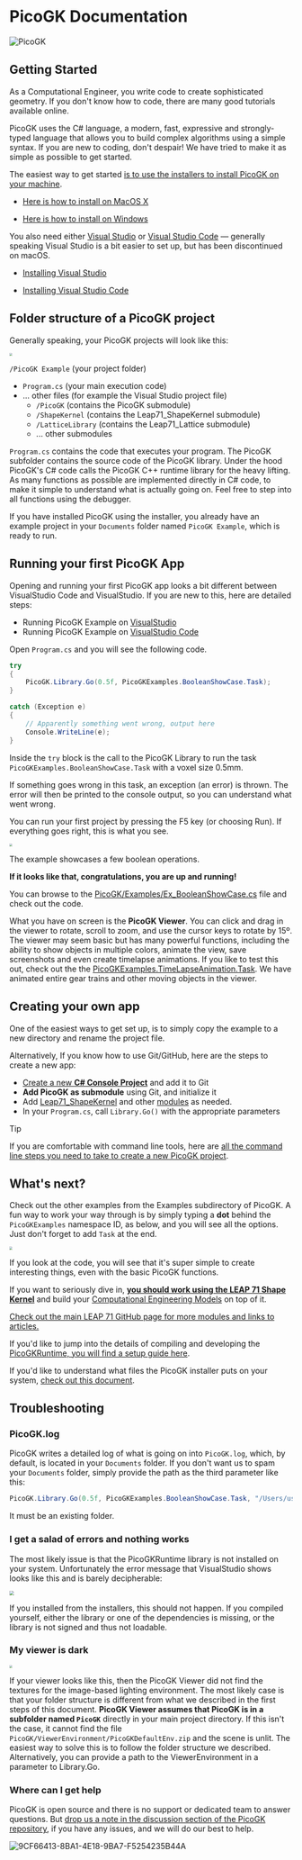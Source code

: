 # PicoGK Documentation

![PicoGK](images/PicoGK.jpg)

## Getting Started

As a Computational Engineer, you write code to create sophisticated geometry. If you don't know how to code, there are many good tutorials available online. 

PicoGK uses the C# language, a modern, fast, expressive and strongly-typed language that allows you to build complex algorithms using a simple syntax. If you are new to coding, don't despair! We have tried to make it as simple as possible to get started.

The easiest way to get started [is to use the installers to install PicoGK on your machine](https://github.com/leap71/PicoGK/releases). 

- [Here is how to install on MacOS X](Install_Mac.md)

- [Here is how to install on Windows](Install_Windows.md)

You also need either [Visual Studio](https://visualstudio.microsoft.com/vs/getting-started/) or [Visual Studio Code](https://code.visualstudio.com/) — generally speaking Visual Studio is a bit easier to set up, but has been discontinued on macOS.

- [Installing Visual Studio](VisualStudio_FirstTime.md)

- [Installing Visual Studio Code](VisualStudioCode_FirstTime.md)

## Folder structure of a PicoGK project

Generally speaking, your PicoGK projects will look like this:

<img src="images/image-20231125165618361.png" style="zoom: 33%;" />

`/PicoGK Example` (your project folder)

- `Program.cs` (your main execution code)
- ... other files (for example the Visual Studio project file)
   - `/PicoGK` (contains the PicoGK submodule)
   - `/ShapeKernel` (contains the Leap71_ShapeKernel submodule)
   - `/LatticeLibrary` (contains the Leap71_Lattice submodule)
   - ... other submodules

`Program.cs` contains the code that executes your program. The PicoGK subfolder contains the source code of the PicoGK library. Under the hood PicoGK's C# code calls the PicoGK C++ runtime library for the heavy lifting. As many functions as possible are implemented directly in C# code, to make it simple to understand what is actually going on. Feel free to step into all functions using the debugger.

If you have installed PicoGK using the installer, you already have an example project in your `Documents` folder named `PicoGK Example`, which is ready to run.

## Running your first PicoGK App

Opening and running your first PicoGK app looks a bit different between VisualStudio Code and VisualStudio. If you are new to this, here are detailed steps:

- Running PicoGK Example on [VisualStudio](VisualStudio_FirstTime.md#Running-the-PicoGK-Example-Project)
- Running PicoGK Example on [VisualStudio Code](VisualStudioCode_FirstTime.md#Opening-and-running-the-PicoGK-test-project-in-Visual-Studio-Code)

Open `Program.cs` and you will see the following code.

```c#
try
{
	PicoGK.Library.Go(0.5f, PicoGKExamples.BooleanShowCase.Task);
}

catch (Exception e)
{
	// Apparently something went wrong, output here
	Console.WriteLine(e);
}
```

Inside the `try` block is the call to the PicoGK Library to run the task `PicoGKExamples.BooleanShowCase.Task` with a voxel size 0.5mm. 

If something goes wrong in this task, an exception (an error) is thrown. The error will then be printed to the console output, so you can understand what went wrong.

You can run your first project by pressing the F5 key (or choosing Run). If everything goes right, this is what you see. 

<img src="images/image-20231014184919894.png" style="zoom:33%;" />

The example showcases a few boolean operations. 

**If it looks like that, congratulations, you are up and running!**

You can browse to the [PicoGK/Examples/Ex_BooleanShowCase.cs](https://github.com/leap71/PicoGK/blob/main/Examples/Ex_BooleanShowCase.cs) file and check out the code. 

What you have on screen is the **PicoGK Viewer**. You can click and drag in the viewer to rotate, scroll to zoom, and use the cursor keys to rotate by 15º. The viewer may seem basic but has many powerful functions, including the ability to show objects in multiple colors, animate the view, save screenshots and even create timelapse animations. If you like to test this out, check out the the [PicoGKExamples.TimeLapseAnimation.Task](https://github.com/leap71/PicoGK/blob/main/Examples/Ex_TimelapseAnimation.cs). We have animated entire gear trains and other moving objects in the viewer.

## Creating your own app

One of the easiest ways to get set up, is to simply copy the example to a new directory and rename the project file. 

Alternatively, If you know how to use Git/GitHub, here are the steps to create a new app:

- [Create a new **C# Console Project**](VisualStudio_CreateConsole.md) and add it to Git
- **Add PicoGK as submodule** using Git, and initialize it
- Add [Leap71_ShapeKernel](https://github.com/leap71/Leap71_ShapeKernel) and other [modules](https://github.com/leap71?tab=repositories) as needed.
- In your `Program.cs`, call `Library.Go()` with the appropriate parameters

> [!TIP]
>
> If you are comfortable with command line tools, here are [all the command line steps you need to take to create a new PicoGK project](Setup_PicoGK_Project_CommandLine.md).  

## What's next?

Check out the other examples from the Examples subdirectory of PicoGK. A fun way to work your way through is by simply typing a **dot** behind the `PicoGKExamples` namespace ID, as below, and you will see all the options. Just don't forget to add `Task` at the end.

<img src="images/image-20231125184538276.png" style="zoom:33%;" />

If you look at the code, you will see that it's super simple to create interesting things, even with the basic PicoGK functions.

If you want to seriously dive in, **[you should work using the LEAP 71 Shape Kernel](https://github.com/leap71/Leap71_ShapeKernel)** and build your [Computational Engineering Models](https://leap71.com/computationalengineering/) on top of it.

[Check out the main LEAP 71 GitHub page for more modules and links to articles.](https://github.com/leap71)

If you'd like to jump into the details of compiling and developing the [PicoGKRuntime, you will find a setup guide here](Compiling_PicoGKRuntime.md).

If you'd like to understand what files the PicoGK installer puts on your system, [check out this document](WhatIsInstalled.md).

## Troubleshooting

### PicoGK.log

PicoGK writes a detailed log of what is going on into `PicoGK.log`, which, by default, is located in your `Documents` folder. If you don't want us to spam your `Documents` folder, simply provide the path as the third parameter like this:

```c#
PicoGK.Library.Go(0.5f, PicoGKExamples.BooleanShowCase.Task, "/Users/username/Documents/LogMeHere");
```

 It must be an existing folder.

### I get a salad of errors and nothing works

The most likely issue is that the PicoGKRuntime library is not installed on your system. Unfortunately the error message that VisualStudio shows looks like this and is barely decipherable:

<img src="images/image-20231125170514595.png" style="zoom:50%;" />

If you installed from the installers, this should not happen. If you compiled yourself, either the library or one of the dependencies is missing, or the library is not signed and thus not loadable.

### My viewer is dark

<img src="images/image-20231125171044858.png" style="zoom: 33%;" />

If your viewer looks like this, then the PicoGK Viewer did not find the textures for the image-based lighting environment. The most likely case is that your folder structure is different from what we described in the first steps of this document. **PicoGK Viewer assumes that PicoGK is in a subfolder named `PicoGK`** directly in your main project directory. If this isn't the case, it cannot find the file `PicoGK/ViewerEnvironment/PicoGKDefaultEnv.zip` and the scene is unlit. The easiest way to solve this is to follow the folder structure we described. Alternatively, you can provide a path to the ViewerEnvironment in a parameter to Library.Go.

### Where can I get help

PicoGK is open source and there is no support or dedicated team to answer questions. But [drop us a note in the discussion section of the PicoGK repository](https://github.com/leap71/PicoGK/discussions), if you have any issues, and we will do our best to help.

![9CF66413-8BA1-4E18-9BA7-F5254235B44A](images/9CF66413-8BA1-4E18-9BA7-F5254235B44A.jpeg)

